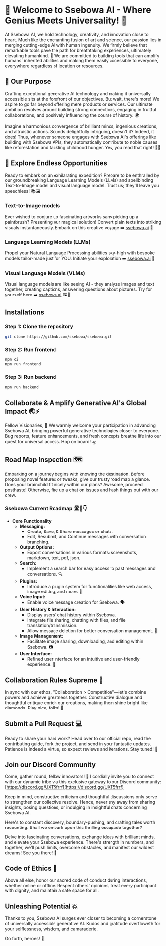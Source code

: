 # 🎉 Welcome to Ssebowa AI - Where Genius Meets Universality! 🌟

At Ssebowa AI, we hold technology, creativity, and innovation close to heart. Much like the enchanting fusion of art and science, our passion lies in merging cutting-edge AI with human ingenuity. We firmly believe that remarkable tools pave the path for breathtaking experiences, ultimately elevating humankind. 🚀 We are committed to building tools that can amplify humans` inherited abilities and making them easily accessible to everyone, everywhere regardless of location or resources.

## 🎯 Our Purpose

Crafting exceptional generative AI technology and making it universally accessible sits at the forefront of our objectives. But wait, there's more! We aspire to go far beyond offering mere products or services. Our ultimate ambition revolves around building strong connections, engaging in fruitful collaborations, and positively influencing the course of history. 🌍

Imagine a harmonious convergence of brilliant minds, ingenious creations, and altruistic actions. Sounds delightfully intriguing, doesn't it? Indeed, it does! Thus, whenever someone engages with Ssebowa AI's offerings like building with Ssebowa APIs, they automatically contribute to noble causes like reforestation and tackling childhood hunger. Yes, you read that right! 🌳🍎

## 💫 Explore Endless Opportunities
Ready to embark on an exhilarating expedition? Prepare to be enthralled by our groundbreaking Language Learning Models (LLMs) and spellbinding Text-to-Image model and visual language model. Trust us; they'll leave you speechless! 📚🖼️

### Text-to-Image models

Ever wished to conjure up fascinating artworks sans picking up a paintbrush? Presenting our magical solution! Convert plain texts into striking visuals instantaneously. Embark on this creative voyage ➡️ [ssebowa.ai](https://ssebowa.ai) 🎨

### Language Learning Models (LLMs)

Propel your Natural Language Processing abilities sky-high with bespoke models tailor-made just for YOU. Initiate your exploration ➡️ [ssebowa.ai](https://ssebowa.ai) 🚀

### Visual Language Models (VLMs)

Visual language models are like seeing AI - they analyze images and text together, creating captions, answering questions about pictures. Try for yourself here ➡️ [ssebowa.ai](https://ssebowa.ai) 🖼️📝

## Installations

### Step 1: Clone the repository
```bash
git clone https://github.com/ssebowa/ssebowa.git
```
### Step 2: Run frontend
```bash
npm ci
npm run frontend
```
### Step 3: Run backend
```bash
npm run backend
```

## Collaborate & Amplify Generative AI's Global Impact 🌏⚡

Fellow Visionaries, 🤝 We warmly welcome your participation in advancing Ssebowa AI, bringing powerful generative technologies closer to everyone. Bug reports, feature enhancements, and fresh concepts breathe life into our quest for universal access. Hop on board! 🛸

## Road Map Inspection 🗺️

Embarking on a journey begins with knowing the destination. Before proposing novel features or tweaks, give our trusty road map a glance. Does your brainchild fit nicely within our plans? Awesome, proceed posthaste! Otherwise, fire up a chat on issues and hash things out with our crew.

### Ssebowa Current Roadmap 🛣️🚀👇

- **Core Functionality**
  - **Messaging:**
    - Create, Save, & Share messages or chats.
    - Edit, Resubmit, and Continue messages with conversation branching.
  - **Output Options:**
    - Export conversations in various formats: screenshots, markdown, text, pdf, json.
  - **Search:**
    - Implement a search bar for easy access to past messages and conversations. 🔍
  - **Plugins:**
    - Introduce a plugin system for functionalities like web access, image editing, and more. 🧩
  - **Voice Input:**
    - Enable voice message creation for Ssebowa. 🗣️
  - **User History & Interaction:**
    - Display users' chat history within Ssebowa.
    - Integrate file sharing, chatting with files, and file translation/transmission.
    - Allow message deletion for better conversation management. 📂
  - **Image Management:**
    - Facilitate image sharing, downloading, and editing within Ssebowa. 📷
  - **User Interface:**
    - Refined user interface for an intuitive and user-friendly experience. 🎨

## Collaboration Rules Supreme 💪

In sync with our ethos, "Collaboration > Competition"—let's combine powers and achieve greatness together. Constructive dialogue and thoughtful critique enrich our creations, making them shine bright like diamonds. Play nice, folks! 💖

## Submit a Pull Request 💻

Ready to share your hard work? Head over to our official repo, read the contributing guide, fork the project, and send in your fantastic updates. Patience is indeed a virtue, so expect reviews and iterations. Stay tuned! 📡

## Join our Discord Community

Come, gather round, fellow innovators! 🤩 I cordially invite you to connect with our dynamic tribe via this exclusive gateway to our Discord community: [https://discord.gg/UXT5frrf](https://discord.gg/UXT5frrf)

Keep in mind, constructive criticism and thoughtful discussions only serve to strengthen our collective resolve. Hence, never shy away from sharing insights, posing questions, or indulging in insightful chats concerning Ssebowa AI.

Here's to constant discovery, boundary-pushing, and crafting tales worth recounting. Shall we embark upon this thrilling escapade together?

Delve into fascinating conversations, exchange ideas with brilliant minds, and elevate your Ssebowa experience. There's strength in numbers, and together, we'll push limits, overcome obstacles, and manifest our wildest dreams! See you there! 💫

## Code of Ethics 🧠

Above all else, honor our sacred code of conduct during interactions, whether online or offline. Respect others' opinions, treat every participant with dignity, and maintain a safe space for all.

## Unleashing Potential 💥

Thanks to you, Ssebowa AI surges ever closer to becoming a cornerstone of universally accessible generative AI. Kudos and gratitude overfloweth for your selflessness, wisdom, and camaraderie.

Go forth, heroes! 🚀
